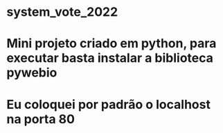 # system_vote_2022
# Mini projeto criado em python, para executar basta instalar a biblioteca pywebio
# Eu coloquei por padrão o localhost na porta 80
